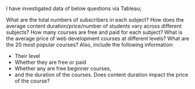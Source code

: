 I have investigated data of below questions via Tableau;

What are the total numbers of subscribers in each subject?
How does the average content duration/price/number of students vary across different subjects?
How many courses are free and paid for each subject?
What is the average price of web development courses at different levels?
What are the 20 most popular courses? Also, include the following information:
- Their level
- Whether they are free or paid
- Whether any are free beginner courses,
- and the duration of the courses.
Does content duration impact the price of the course?